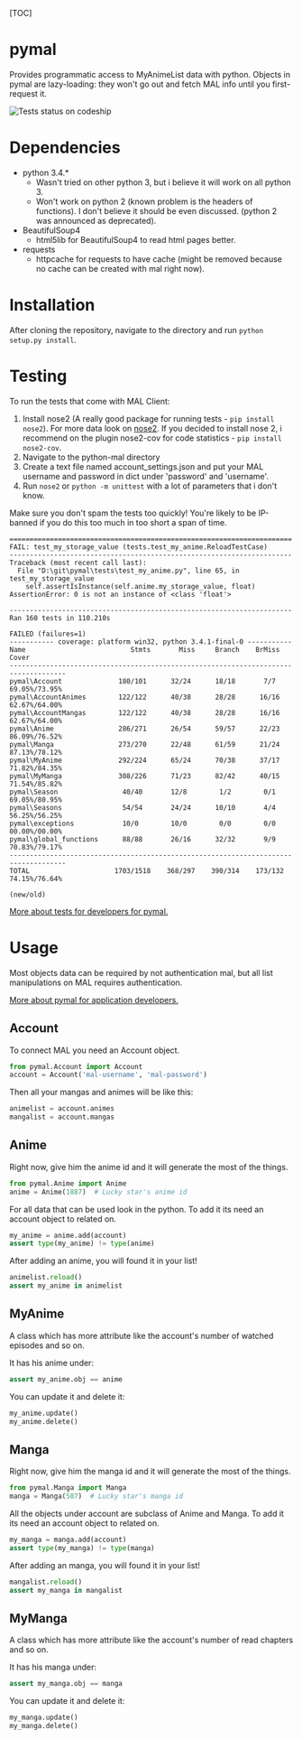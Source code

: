 [TOC]

pymal
==========
Provides programmatic access to MyAnimeList data with python.
Objects in pymal are lazy-loading: they won't go out and fetch MAL info until you first-request it.

![Tests status on codeship](https://codeship.io/projects/57c82b50-cd5c-0131-5e65-7a624b040fbd/status "Tests status on codeship")

Dependencies
===========
* python 3.4.*
    - Wasn't tried on other python 3, but i believe it will work on all python 3.
    - Won't work on python 2 (known problem is the headers of functions). I don't believe it should be even discussed. (python 2 was announced as deprecated).
* BeautifulSoup4
    - html5lib for BeautifulSoup4 to read html pages better.
* requests
    - httpcache for requests to have cache (might be removed because no cache can be created with mal right now).

Installation
============
After cloning the repository, navigate to the directory and run `python setup.py install`.

Testing
=======
To run the tests that come with MAL Client:
1. Install nose2 (A really good package for running tests - `pip install nose2`). For more data look on [nose2](https://github.com/nose-devs/nose2 "nose2").
  If you decided to install nose 2, i recommend on the plugin nose2-cov for code statistics - `pip install nose2-cov`.
2. Navigate to the python-mal directory
3. Create a text file named account_settings.json and put your MAL username and password in dict under 'password' and 'username'.
4. Run `nose2` or `python -m unittest` with a lot of parameters that i don't know.

Make sure you don't spam the tests too quickly! You're likely to be IP-banned if you do this too much in too short a span of time.

    ======================================================================
    FAIL: test_my_storage_value (tests.test_my_anime.ReloadTestCase)
    ----------------------------------------------------------------------
    Traceback (most recent call last):
      File "D:\git\pymal\tests\test_my_anime.py", line 65, in test_my_storage_value
        self.assertIsInstance(self.anime.my_storage_value, float)
    AssertionError: 0 is not an instance of <class 'float'>
    
    ----------------------------------------------------------------------
    Ran 160 tests in 110.210s
    
    FAILED (failures=1)
    ----------- coverage: platform win32, python 3.4.1-final-0 -----------
    Name                          Stmts       Miss     Branch    BrMiss            Cover
    ------------------------------------------------------------------------------------
    pymal\Account              180/101      32/24      18/18       7/7     69.05%/73.95%
    pymal\AccountAnimes        122/122      40/38      28/28      16/16    62.67%/64.00%
    pymal\AccountMangas        122/122      40/38      28/28      16/16    62.67%/64.00%
    pymal\Anime                286/271      26/54      59/57      22/23    86.09%/76.52%
    pymal\Manga                273/270      22/48      61/59      21/24    87.13%/78.12%
    pymal\MyAnime              292/224      65/24      70/38      37/17    71.82%/84.35%
    pymal\MyManga              308/226      71/23      82/42      40/15    71.54%/85.82%
    pymal\Season                40/40       12/8        1/2        0/1     69.05%/80.95%
    pymal\Seasons               54/54       24/24      10/10       4/4     56.25%/56.25%
    pymal\exceptions            10/0        10/0        0/0        0/0     00.00%/00.00%
    pymal\global_functions      88/88       26/16      32/32       9/9     70.83%/79.17%
    ------------------------------------------------------------------------------------
    TOTAL                     1703/1518    368/297    390/314    173/132   74.15%/76.64%
    
    (new/old)

[More about tests for developers for pymal.](/tests/readme.md "pymal tests readme")

Usage
=====
Most objects data can be required by not authentication mal, but all list manipulations on MAL requires authentication.

[More about pymal for application developers.](/pymal/readme.md "pymal objects readme")

Account
------
To connect MAL you need an Account object.

``` python
from pymal.Account import Account
account = Account('mal-username', 'mal-password')
```

Then all your mangas and animes will be like this:

``` python
animelist = account.animes
mangalist = account.mangas
```

Anime
-----
Right now, give him the anime id and it will generate the most of the things.

``` python
from pymal.Anime import Anime
anime = Anime(1887)  # Lucky star's anime id
```

For all data that can be used look in the python.
To add it its need an account object to related on.

``` python
my_anime = anime.add(account)
assert type(my_anime) != type(anime)
```

After adding an anime, you will found it in your list!

``` python
animelist.reload()
assert my_anime in animelist
```

MyAnime
-------
A class which has more attribute like the account's number of watched episodes and so on.

It has his anime under:
``` python
assert my_anime.obj == anime
```

You can update it and delete it:
``` python
my_anime.update()
my_anime.delete()
```

Manga
-----
Right now, give him the manga id and it will generate the most of the things.

``` python
from pymal.Manga import Manga
manga = Manga(587)  # Lucky star's manga id
```

All the objects under account are subclass of Anime and Manga.
To add it its need an account object to related on.

``` python
my_manga = manga.add(account)
assert type(my_manga) != type(manga)
```

After adding an manga, you will found it in your list!

``` python
mangalist.reload()
assert my_manga in mangalist
```

MyManga
-------
A class which has more attribute like the account's number of read chapters and so on.

It has his manga under:
``` python
assert my_manga.obj == manga
```

You can update it and delete it:
``` python
my_manga.update()
my_manga.delete()
```
